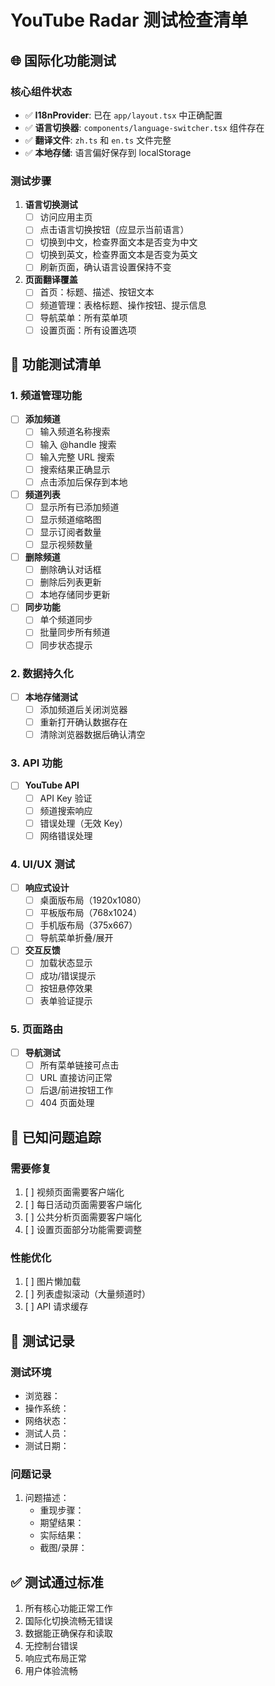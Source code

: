 # YouTube Radar 测试检查清单

## 🌐 国际化功能测试

### 核心组件状态
- ✅ **I18nProvider**: 已在 `app/layout.tsx` 中正确配置
- ✅ **语言切换器**: `components/language-switcher.tsx` 组件存在
- ✅ **翻译文件**: `zh.ts` 和 `en.ts` 文件完整
- ✅ **本地存储**: 语言偏好保存到 localStorage

### 测试步骤
1. **语言切换测试**
   - [ ] 访问应用主页
   - [ ] 点击语言切换按钮（应显示当前语言）
   - [ ] 切换到中文，检查界面文本是否变为中文
   - [ ] 切换到英文，检查界面文本是否变为英文
   - [ ] 刷新页面，确认语言设置保持不变

2. **页面翻译覆盖**
   - [ ] 首页：标题、描述、按钮文本
   - [ ] 频道管理：表格标题、操作按钮、提示信息
   - [ ] 导航菜单：所有菜单项
   - [ ] 设置页面：所有设置选项

## 📱 功能测试清单

### 1. 频道管理功能
- [ ] **添加频道**
  - [ ] 输入频道名称搜索
  - [ ] 输入 @handle 搜索
  - [ ] 输入完整 URL 搜索
  - [ ] 搜索结果正确显示
  - [ ] 点击添加后保存到本地

- [ ] **频道列表**
  - [ ] 显示所有已添加频道
  - [ ] 显示频道缩略图
  - [ ] 显示订阅者数量
  - [ ] 显示视频数量

- [ ] **删除频道**
  - [ ] 删除确认对话框
  - [ ] 删除后列表更新
  - [ ] 本地存储同步更新

- [ ] **同步功能**
  - [ ] 单个频道同步
  - [ ] 批量同步所有频道
  - [ ] 同步状态提示

### 2. 数据持久化
- [ ] **本地存储测试**
  - [ ] 添加频道后关闭浏览器
  - [ ] 重新打开确认数据存在
  - [ ] 清除浏览器数据后确认清空

### 3. API 功能
- [ ] **YouTube API**
  - [ ] API Key 验证
  - [ ] 频道搜索响应
  - [ ] 错误处理（无效 Key）
  - [ ] 网络错误处理

### 4. UI/UX 测试
- [ ] **响应式设计**
  - [ ] 桌面版布局（1920x1080）
  - [ ] 平板版布局（768x1024）
  - [ ] 手机版布局（375x667）
  - [ ] 导航菜单折叠/展开

- [ ] **交互反馈**
  - [ ] 加载状态显示
  - [ ] 成功/错误提示
  - [ ] 按钮悬停效果
  - [ ] 表单验证提示

### 5. 页面路由
- [ ] **导航测试**
  - [ ] 所有菜单链接可点击
  - [ ] URL 直接访问正常
  - [ ] 后退/前进按钮工作
  - [ ] 404 页面处理

## 🐛 已知问题追踪

### 需要修复
1. [ ] 视频页面需要客户端化
2. [ ] 每日活动页面需要客户端化
3. [ ] 公共分析页面需要客户端化
4. [ ] 设置页面部分功能需要调整

### 性能优化
1. [ ] 图片懒加载
2. [ ] 列表虚拟滚动（大量频道时）
3. [ ] API 请求缓存

## 📝 测试记录

### 测试环境
- 浏览器：
- 操作系统：
- 网络状态：
- 测试人员：
- 测试日期：

### 问题记录
1. 问题描述：
   - 重现步骤：
   - 期望结果：
   - 实际结果：
   - 截图/录屏：

## ✅ 测试通过标准

1. 所有核心功能正常工作
2. 国际化切换流畅无错误
3. 数据能正确保存和读取
4. 无控制台错误
5. 响应式布局正常
6. 用户体验流畅